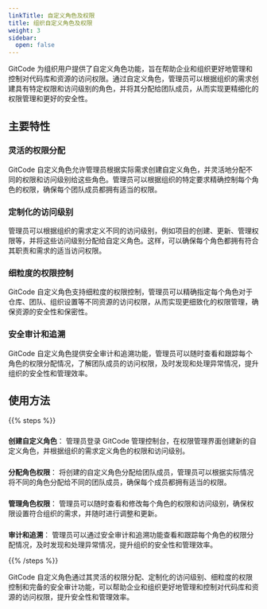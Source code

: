 ```yaml
---
linkTitle: 自定义角色及权限
title: 组织自定义角色及权限
weight: 3
sidebar:
  open: false
---
```


GitCode 为组织用户提供了自定义角色功能，旨在帮助企业和组织更好地管理和控制对代码库和资源的访问权限。通过自定义角色，管理员可以根据组织的需求创建具有特定权限和访问级别的角色，并将其分配给团队成员，从而实现更精细化的权限管理和更好的安全性。

## 主要特性

### 灵活的权限分配

GitCode 自定义角色允许管理员根据实际需求创建自定义角色，并灵活地分配不同的权限和访问级别给这些角色。管理员可以根据组织的特定要求精确控制每个角色的权限，确保每个团队成员都拥有适当的权限。

### 定制化的访问级别

管理员可以根据组织的需求定义不同的访问级别，例如项目的创建、更新、管理权限等，并将这些访问级别分配给自定义角色。这样，可以确保每个角色都拥有符合其职责和需求的适当访问权限。

### 细粒度的权限控制

GitCode 自定义角色支持细粒度的权限控制，管理员可以精确指定每个角色对于仓库、团队、组织设置等不同资源的访问权限，从而实现更细致化的权限管理，确保资源的安全性和保密性。

### 安全审计和追溯

GitCode 自定义角色提供安全审计和追溯功能，管理员可以随时查看和跟踪每个角色的权限分配情况，了解团队成员的访问权限，及时发现和处理异常情况，提升组织的安全性和管理效率。

## 使用方法

{{% steps %}}

### 

**创建自定义角色**： 管理员登录 GitCode 管理控制台，在权限管理界面创建新的自定义角色，并根据组织的需求定义角色的权限和访问级别。

###

**分配角色权限**： 将创建的自定义角色分配给团队成员，管理员可以根据实际情况将不同的角色分配给不同的团队成员，确保每个成员都拥有适当的权限。

###

**管理角色权限**： 管理员可以随时查看和修改每个角色的权限和访问级别，确保权限设置符合组织的需求，并随时进行调整和更新。

###

**审计和追溯**： 管理员可以通过安全审计和追溯功能查看和跟踪每个角色的权限分配情况，及时发现和处理异常情况，提升组织的安全性和管理效率。

{{% /steps %}}

GitCode 自定义角色通过其灵活的权限分配、定制化的访问级别、细粒度的权限控制和完备的安全审计功能，可以帮助企业和组织更好地管理和控制对代码库和资源的访问权限，提升安全性和管理效率。